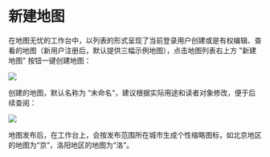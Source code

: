 # 新建地图

在地图无忧的工作台中，以列表的形式呈现了当前登录用户创建或是有权编辑、查看的地图（新用户注册后，默认提供三幅示例地图），点击地图列表右上方 "新建地图" 按钮一键创建地图：

![](http://pic.dituwuyou.com/map%2Fpicture%2F11.7%2F2015-11-02_15-20-58.jpg)

创建的地图，默认名称为 “未命名“，建议根据实际用途和读者对象修改，便于后续查阅：

![](http://pic.dituwuyou.com/map%2Fpicture%2F11.7%2F2015-11-02_15-40-15.jpg)

地图发布后，在工作台上，会按发布范围所在城市生成个性缩略图标，如北京地区的地图为“京”，洛阳地区的地图为“洛”。